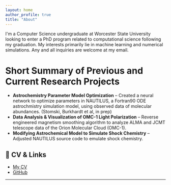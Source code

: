 ```yaml
---
layout: home
author_profile: true
title: "About"
---
```


I'm a Computer Science undergraduate at Worcester State University looking to enter a PhD program related to computational science following my graduation. My interests primarily lie in machine learning and numerical simulations. Any and all inquiries are welcome at my email.

# Short Summary of Previous and Current Research Projects
- **Astrochemistry Parameter Model Optimization** – Created a neural network to optimize parameters in NAUTILUS, a Fortran90 ODE astrochmistry simulation model, using observed data of molecular abundances. (Stomski, Burkhardt et al, in prep)
- **Data Analysis & Visualization of OMC-1 Light Polarization** – Reverse engineered magnetism smoothing algorithm to analyze ALMA and JCMT telescope data of the Orion Molecular Cloud (OMC-1).
- **Modifying Astrochemical Model to Simulate Shock Chemistry** – Adjusted NAUTILUS source code to emulate shock chemistry.

## 📄 CV & Links
- [My CV](assets/ZStomski_CV.pdf)  
- [GitHub](https://github.com/WojtekTheBear0)  

---
